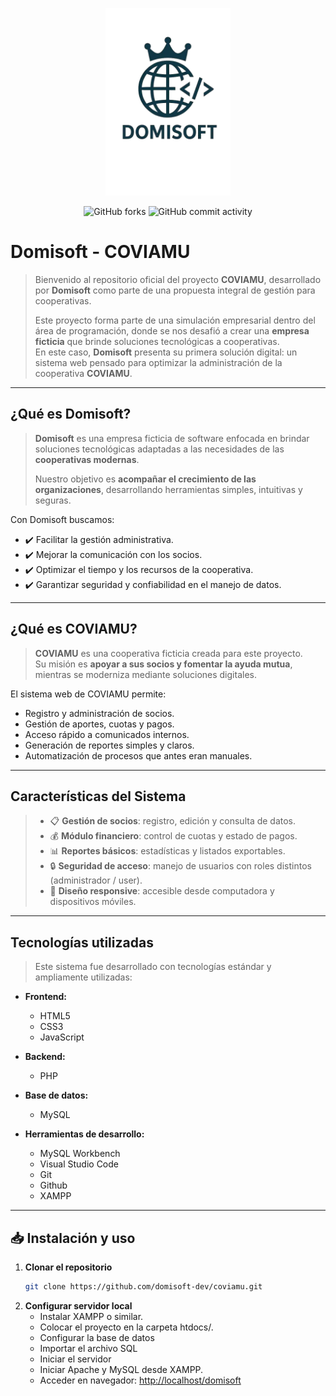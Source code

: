 <!--
================================================================================
* Project:       https://github.com/domisoft-dev/coviamu
* File:          README.md
* Author:        domisoft-dev
* Description:   Documentación oficial del proyecto COVIAMU desarrollado por Domisoft.
*                Incluye información general, objetivos, características, tecnologías 
*                utilizadas e instrucciones de instalación y uso.
================================================================================
* Sections Overview:
* - Introducción: breve descripción del proyecto y su propósito.
* - ¿Qué es Domisoft?: presentación de la empresa ficticia desarrolladora.
* - ¿Qué es COVIAMU?: descripción de la cooperativa y funcionalidades principales.
* - Características del Sistema: lista de módulos y funcionalidades destacadas.
* - Tecnologías utilizadas: frontend, backend, base de datos y herramientas de desarrollo.
* - Instalación y uso: pasos para clonar el repositorio, configurar el servidor y acceder al sistema.
================================================================================
-->
<p align="center"><img src="/public/img/domisoft.webp" width="200" alt="Domisoft Logo"/></p>

<p align="center">
<img alt="GitHub forks" src="https://img.shields.io/github/forks/domisoft-dev/coviamu?style=plastic&logo=GitHub&color=green">
<img alt="GitHub commit activity" src="https://img.shields.io/github/commit-activity/t/domisoft-dev/coviamu?logo=GitHub&color=green">
</p>

# Domisoft - COVIAMU

> Bienvenido al repositorio oficial del proyecto **COVIAMU**, desarrollado por **Domisoft** como parte de una  propuesta integral de gestión para cooperativas.  
>
> Este proyecto forma parte de una simulación empresarial dentro del área de programación, donde se nos desafió a crear una **empresa ficticia** que brinde soluciones tecnológicas a cooperativas.  
> En este caso, **Domisoft** presenta su primera solución digital: un sistema web pensado para optimizar la administración de la cooperativa **COVIAMU**.  
>
---

## ¿Qué es Domisoft?
> **Domisoft** es una empresa ficticia de software enfocada en brindar soluciones tecnológicas adaptadas a las necesidades de las **cooperativas modernas**.  
>
> Nuestro objetivo es **acompañar el crecimiento de las organizaciones**, desarrollando herramientas simples, intuitivas y seguras.  
>
Con Domisoft buscamos:  
 - ✔️ Facilitar la gestión administrativa.  
 - ✔️ Mejorar la comunicación con los socios.  
 - ✔️ Optimizar el tiempo y los recursos de la cooperativa.  
 - ✔️ Garantizar seguridad y confiabilidad en el manejo de datos.

---

## ¿Qué es COVIAMU?
> **COVIAMU** es una cooperativa ficticia creada para este proyecto.  
Su misión es **apoyar a sus socios y fomentar la ayuda mutua**, mientras se moderniza mediante soluciones digitales.  
>
El sistema web de COVIAMU permite:  
 - Registro y administración de socios.  
 - Gestión de aportes, cuotas y pagos.  
 - Acceso rápido a comunicados internos.  
 - Generación de reportes simples y claros.  
 - Automatización de procesos que antes eran manuales.

---

## Características del Sistema
> - 📋 **Gestión de socios**: registro, edición y consulta de datos.  
> - 💰 **Módulo financiero**: control de cuotas y estado de pagos.  
> - 📊 **Reportes básicos**: estadísticas y listados exportables.  
> - 🔒 **Seguridad de acceso**: manejo de usuarios con roles distintos (administrador / user).  
> - 🎨 **Diseño responsive**: accesible desde computadora y dispositivos móviles.  

---

##  Tecnologías utilizadas
> Este sistema fue desarrollado con tecnologías estándar y ampliamente utilizadas:
>
- **Frontend:**  
  - HTML5  
  - CSS3  
  - JavaScript  

- **Backend:**  
  - PHP

- **Base de datos:**  
  - MySQL  

- **Herramientas de desarrollo:**  
  - MySQL Workbench  
  - Visual Studio Code
  - Git
  - Github
  - XAMPP

---

## 📥 Instalación y uso

1. **Clonar el repositorio**
   ```bash
   git clone https://github.com/domisoft-dev/coviamu.git
2. **Configurar servidor local**
   - Instalar XAMPP o similar.
   - Colocar el proyecto en la carpeta htdocs/.
   - Configurar la base de datos
   - Importar el archivo SQL
   - Iniciar el servidor
   - Iniciar Apache y MySQL desde XAMPP.
   - Acceder en navegador:
      [http://localhost/domisoft](http://localhost/domisoft)

